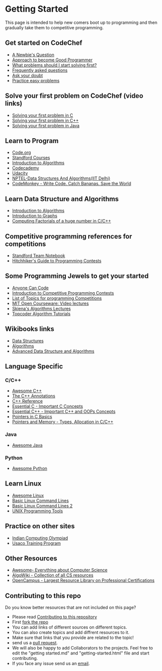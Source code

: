 
# Getting Started

This page is intended to help new comers boot up to  programming and then gradually take them to competitive programming.

## Get started on CodeChef

* [A Newbie's Question](http://discuss.codechef.com/questions/4382/getting-started-here-questions-about-strategy-etiquitte-etc)
* [Approach to become Good Programmer](http://discuss.codechef.com/questions/14613/approach-to-become-good-programmer)
* [What problems should I start solving first?](http://discuss.codechef.com/questions/3154/a-newbie-can-anyone-help-me)
* [Frequently asked questions](/wiki/faq)
* [Ask your doubt](http://discuss.codechef.com/)
* [Practice easy problems](/problems/easy)

## Solve your first problem on CodeChef (video links)

*   [Solving your first problem in C](http://www.youtube.com/watch?v=qM-TzG3dkcc)
*   [Solving your first problem in C++](http://www.youtube.com/watch?v=fm7tTWy-H-E)
*   [Solving your first problem in Java](http://www.youtube.com/watch?v=gaPdjwuFZTs)


## Learn to Program

*   [Code.org](http://www.code.org/learn/)
*   [Standford Courses](http://see.stanford.edu/see/courses.aspx)
*   [Introduction to Algorithms](http://en.wikipedia.org/wiki/Introduction_to_Algorithms)
*   [Codecademy](http://www.codecademy.com/afterschool/)
*   [Udacity](https://www.udacity.com/)
*   [NPTEL-Data Structures And Algorithms(IIT Delhi)](http://nptel.iitm.ac.in/video.php?subjectId=106102064)
*   [CodeMonkey - Write Code. Catch Bananas. Save the World](http://playcodemonkey.com/)

## Learn Data Structure and Algorithms 

*   [Introduction to Algorithms](http://en.wikipedia.org/wiki/Introduction_to_Algorithms)
*   [Introduction to Graphs](http://discuss.codechef.com/questions/17801/introduction-to-graphs-definitions-traversal-depth-first-search)
*   [Computing Factorials of a huge number in C/C++](http://discuss.codechef.com/questions/7349/computing-factorials-of-a-huge-number-in-cc-a-tutorial)

## Competitive programming references for competitions

*   [Standford Team Notebook](http://web.stanford.edu/~liszt90/acm/notebook.html)
*   [Hitchhiker's Guide to Programming Contests](http://comscigate.com/Books/contests/icpc.pdf)

## Some Programming Jewels to get your started

*   [Anyone Can Code](http://dhruvbird.com/61.html)
*   [Introduction to Competitive Programming Contests](http://www.stanford.edu/class/cs97si/)
*   [List of Topics for programming Competitions](https://docs.google.com/document/d/1MlbFmE6ji3Yb6mNmZDHcNIBiZzlhzf31iz2wUe3iS0M/edit?authkey=COyc9Uc)
*   [MIT Open Courseware: Video lectures](http://ocw.mit.edu/courses/electrical-engineering-and-computer-science/6-046j-introduction-to-algorithms-sma-5503-fall-2005/video-lectures/)
*   [Skiena's Algorithms Lectures](http://www.cs.sunysb.edu/~algorith/video-lectures/)
*   [Topcoder Algorithm Tutorials](http://www.topcoder.com/tc?d1=tutorials&d2=alg_index&module=Static)

## Wikibooks links

*   [Data Structures](http://en.wikibooks.org/wiki/Data_Structures)
*   [Algorithms](http://en.wikibooks.org/wiki/Algorithms)
*   [Advanced Data Structure and Algorithms](http://en.wikibooks.org/wiki/Advanced_Data_Structures_and_Algorithms)

## Language Specific

### C/C++

*   [Awesome C++](https://github.com/fffaraz/awesome-cpp)
*   [The C++ Annotations](http://www.icce.rug.nl/documents/cplusplus/)
*   [C++ Reference](http://en.cppreference.com/)
*   [Essential C - Important C Concepts](http://sunburn.stanford.edu/~nick/compdocs/Essential_C.pdf)
*   [Essential C++ - Important C++ and OOPs Concepts](http://sunburn.stanford.edu/~nick/compdocs/Essential_C++.pdf)
*   [Pointers in C Basics](http://cslibrary.stanford.edu/106/)
*   [Pointers and Memory - Types, Allocation in C/C++](http://cslibrary.stanford.edu/102/PointersAndMemory.pdf)

### Java

* 	[Awesome Java](https://github.com/akullpp/awesome-java)


### Python

* 	[Awesome Python](https://github.com/vinta/awesome-python)

## Learn Linux

*   [Awesome Linux](https://github.com/aleksandar-todorovic/awesome-linux)
*   [Basic Linux Command Lines](http://www.efytimes.com/e1/fullnews.asp?edid=112641)
*   [Basic Linux Command Lines 2](http://www.efytimes.com/e1/fullnews.asp?edid=112869)
*   [UNIX Programming Tools](http://sunburn.stanford.edu/~nick/compdocs/Programming_on_Unix.pdf)

## Practice on other sites

* [Indian Computing Olympiad](http://www.iarcs.org.in/inoi/)
* [Usaco Training Program](http://cerberus.delos.com:790/usacogate)

## Other Resources

* 	[Awesome- Everything about Computer Science](https://github.com/sindresorhus/awesome)
* 	[AlgoWiki - Collection of all CS resources](https://github.com/vicky002/AlgoWiki)
* 	[OpenCampus -  Largest Resource Library on Professional Certifications](https://www.greycampus.com/opencampus)


## Contributing to this repo

Do you know better resources that are not included on this page? 
- Please read [Contributing to this repository](https://github.com/directi/codechef-resources/wiki/Contribution)
- First [fork the repo](https://github.com/anup/codechef-resources) 
- You can add links of different sources on different topics.
- You can also create topics and add diffrent resources to it.
- Make sure that links that you provide are related to the topic!
- send us a [pull request](https://help.github.com/articles/using-pull-requests). 
- We will also be happy to add Collaborators to the projects. Feel free to edit the "getting started.md" and "getting-started.html" file and start contributing. 
- If you face any issue send us an [email](mailto:feedback@codechef.com).

